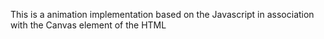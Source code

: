This is a animation implementation based on the Javascript in association with the Canvas element of the HTML
